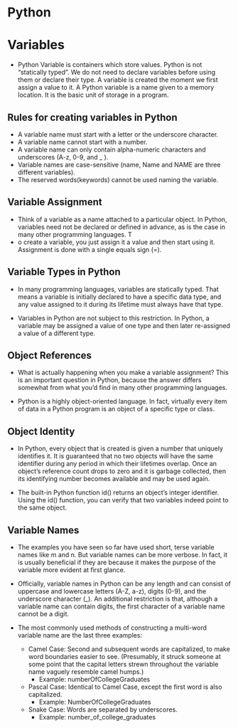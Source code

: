 # Python

# Variables

- Python Variable is containers which store values. Python is not “statically typed”. We do not need to declare variables before using them or declare their type. A variable is created the moment we first assign a value to it. A Python variable is a name given to a memory location. It is the basic unit of storage in a program.

## Rules for creating variables in Python
  - A variable name must start with a letter or the underscore character.
  - A variable name cannot start with a number.
  - A variable name can only contain alpha-numeric characters and underscores (A-z, 0-9, and _ ).
  - Variable names are case-sensitive (name, Name and NAME are three different variables).
  - The reserved words(keywords) cannot be used naming the variable.
## Variable Assignment
- Think of a variable as a name attached to a particular object. In Python, variables need not be declared or defined in advance, as is the case in many other programming languages. T
- o create a variable, you just assign it a value and then start using it. Assignment is done with a single equals sign (=).

## Variable Types in Python
- In many programming languages, variables are statically typed. That means a variable is initially declared to have a specific data type, and any value assigned to it during its lifetime must always have that type.

- Variables in Python are not subject to this restriction. In Python, a variable may be assigned a value of one type and then later re-assigned a value of a different type.

## Object References
- What is actually happening when you make a variable assignment? This is an important question in Python, because the answer differs somewhat from what you’d find in many other programming languages.

- Python is a highly object-oriented language. In fact, virtually every item of data in a Python program is an object of a specific type or class. 

## Object Identity
- In Python, every object that is created is given a number that uniquely identifies it. It is guaranteed that no two objects will have the same identifier during any period in which their lifetimes overlap. Once an object’s reference count drops to zero and it is garbage collected, then its identifying number becomes available and may be used again.

- The built-in Python function id() returns an object’s integer identifier. Using the id() function, you can verify that two variables indeed point to the same object.

## Variable Names
- The examples you have seen so far have used short, terse variable names like m and n. But variable names can be more verbose. In fact, it is usually beneficial if they are because it makes the purpose of the variable more evident at first glance.

- Officially, variable names in Python can be any length and can consist of uppercase and lowercase letters (A-Z, a-z), digits (0-9), and the underscore character (_). An additional restriction is that, although a variable name can contain digits, the first character of a variable name cannot be a digit.

- The most commonly used methods of constructing a multi-word variable name are the last three examples:

  - Camel Case: Second and subsequent words are capitalized, to make word boundaries easier to see. (Presumably, it struck someone at some point that the capital letters strewn throughout the variable name vaguely resemble camel humps.)
    - Example: numberOfCollegeGraduates
  - Pascal Case: Identical to Camel Case, except the first word is also capitalized.
    - Example: NumberOfCollegeGraduates
  - Snake Case: Words are separated by underscores.
    - Example: number_of_college_graduates
